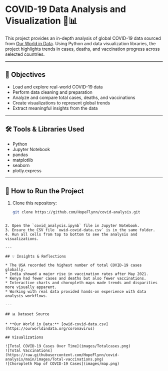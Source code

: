 
# COVID-19 Data Analysis and Visualization 🦠📊

This project provides an in-depth analysis of global COVID-19 data sourced from [Our World in Data](https://ourworldindata.org/coronavirus). Using Python and data visualization libraries, the project highlights trends in cases, deaths, and vaccination progress across selected countries.

---

## 🎯 Objectives

- Load and explore real-world COVID-19 data
- Perform data cleaning and preparation
- Analyze and compare total cases, deaths, and vaccinations
- Create visualizations to represent global trends
- Extract meaningful insights from the data

---

## 🛠️ Tools & Libraries Used

- Python
- Jupyter Notebook
- pandas
- matplotlib
- seaborn
- plotly.express

---

## 🚀 How to Run the Project

1. Clone this repository:
   ```bash
   git clone https://github.com/HopeFlynn/covid-analysis.git
````

2. Open the `covid_analysis.ipynb` file in Jupyter Notebook.
3. Ensure the CSV file `owid-covid-data.csv` is in the same folder.
4. Run all cells from top to bottom to see the analysis and visualizations.

---

## 💡 Insights & Reflections

* The USA recorded the highest number of total COVID-19 cases globally.
* India showed a major rise in vaccination rates after May 2021.
* Kenya had fewer cases and deaths but also fewer vaccinations.
* Interactive charts and choropleth maps made trends and disparities more visually apparent.
* Working with real data provided hands-on experience with data analysis workflows.

---

## 📊 Dataset Source

* **Our World in Data:** [owid-covid-data.csv](https://ourworldindata.org/coronavirus)

## Visualizations

![Total COVID-19 Cases Over Time](images/Totalcases.png)
![Total Vaccinations](https://raw.githubusercontent.com/HopeFlynn/covid-analysis/main/images/Total-vaccinations.png)
![Choropleth Map of COVID-19 Cases](images/map.png)
